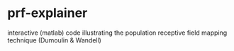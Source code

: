 # prf-explainer
interactive (matlab) code illustrating the population receptive field mapping technique (Dumoulin &amp; Wandell)
